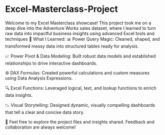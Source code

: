 # Excel-Masterclass-Project
Welcome to my Excel Masterclass showcase! This project took me on a deep dive into the Adventure Works sales dataset, where I learned to turn raw data into impactful business insights using advanced Excel tools and techniques
🧠 What I Learned:
📊 Power Query Magic: Cleaned, shaped, and transformed messy data into structured tables ready for analysis.

📈 Power Pivot & Data Modeling: Built robust data models and established relationships to drive interactive dashboards.

⚙️ DAX Formulas: Created powerful calculations and custom measures using Data Analysis Expressions.

🔍 Excel Functions: Leveraged logical, text, and lookup functions to enrich data insights.

📉 Visual Storytelling: Designed dynamic, visually compelling dashboards that tell a clear and concise data story.

🔗 Feel free to explore the project files and insights shared. Feedback and collaboration are always welcome!
